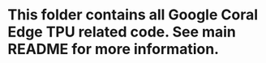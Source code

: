 # This folder contains all Google Coral Edge TPU related code. See main README for more information. 